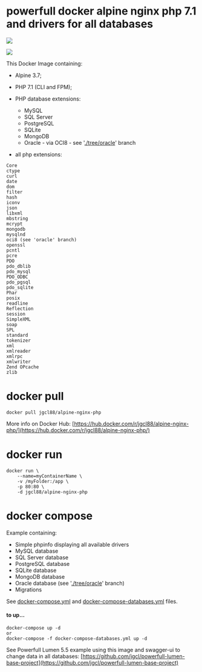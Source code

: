 # powerfull docker alpine nginx php 7.1 and drivers for all databases

[![](https://images.microbadger.com/badges/image/jgcl88/alpine-nginx-php.svg)](https://microbadger.com/images/jgcl88/alpine-nginx-php "Get your own image badge on microbadger.com")

[![](https://raw.githubusercontent.com/play-with-docker/stacks/cff22438cb4195ace27f9b15784bbb497047afa7/assets/images/button.png)](http://play-with-docker.com/?stack=https://raw.githubusercontent.com/jgcl/docker-alpine-nginx-php/master/docker-compose.yml "Test Online in play with docker")

This Docker Image containing:
- Alpine 3.7;
- PHP 7.1 (CLI and FPM);
- PHP database extensions:
    - MySQL
    - SQL Server
    - PostgreSQL
    - SQLite
    - MongoDB
    - Oracle - via OCI8 - see '[./tree/oracle](oracle)' branch
    
- all php extensions:
```
Core
ctype
curl
date
dom
filter
hash
iconv
json
libxml
mbstring
mcrypt
mongodb
mysqlnd
oci8 (see 'oracle' branch)
openssl
pcntl
pcre
PDO
pdo_dblib
pdo_mysql
PDO_ODBC
pdo_pgsql
pdo_sqlite
Phar
posix
readline
Reflection
session
SimpleXML
soap
SPL
standard
tokenizer
xml
xmlreader
xmlrpc
xmlwriter
Zend OPcache
zlib
```

# docker pull
```
docker pull jgcl88/alpine-nginx-php
```

More info on Docker Hub:
[https://hub.docker.com/r/jgcl88/alpine-nginx-php/](https://hub.docker.com/r/jgcl88/alpine-nginx-php/)

# docker run
```
docker run \
    --name=myContainerName \
    -v /myFolder:/app \
    -p 80:80 \
    -d jgcl88/alpine-nginx-php
```

# docker compose

Example containing:
- Simple phpinfo displaying all available drivers
- MySQL database
- SQL Server database
- PostgreSQL database
- SQLite database
- MongoDB database
- Oracle database (see '[./tree/oracle](oracle)' branch) 
- Migrations

See [docker-compose.yml](docker-compose.yml) and [docker-compose-databases.yml](docker-compose-databases.yml) files.

#### to up...

```
docker-compose up -d
or
docker-compose -f docker-compose-databases.yml up -d
```

See Powerfull Lumen 5.5 example using this image and swagger-ui to change data in all databases:
[https://github.com/jgcl/powerfull-lumen-base-project](https://github.com/jgcl/powerfull-lumen-base-project)